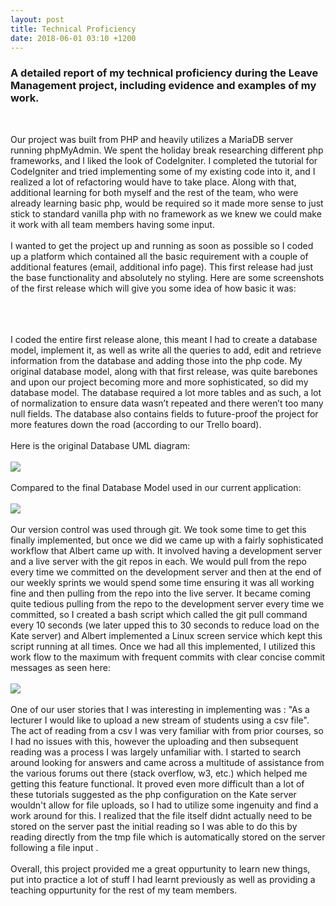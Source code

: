 ```yaml
---
layout: post
title: Technical Proficiency
date: 2018-06-01 03:10 +1200
---
```


<h3>A detailed report of my technical proficiency during the Leave Management project, including evidence and examples of my work.</h3>
<br />

Our project was built from PHP and heavily utilizes a MariaDB server running phpMyAdmin. We spent the holiday break researching different php frameworks, and I liked the look of CodeIgniter. I completed the tutorial for CodeIgniter and tried implementing some of my existing code into it, and I realized a lot of refactoring would have to take place. Along with that, additional learning for both myself and the rest of the team, who were already learning basic php, would be required so it made more sense to just stick to standard vanilla php with no framework as we knew we could make it work with all team members having some input.<br /><br />
I wanted to get the project up and running as soon as possible so I coded up a platform which contained all the basic requirement with a couple of additional features (email, additional info page). This first release had just the base functionality and absolutely no styling. Here are some screenshots of the first release which will give you some idea of how basic it was:<br /><br />
<blockquote class="imgur-embed-pub" lang="en" data-id="a/O1Shzg5"><a href="//imgur.com/O1Shzg5"></a></blockquote><script async src="//s.imgur.com/min/embed.js" charset="utf-8"></script><br /><br />
I coded the entire first release alone, this meant I had to create a database model, implement it, as well as write all the queries to add, edit and retrieve information from the database and adding those into the php code. My original database model, along with that first release, was quite barebones and upon our project becoming more and more sophisticated, so did my database model. The database required a lot more tables and as such, a lot of normalization to ensure data wasn’t repeated and there weren’t too many null fields. The database also contains fields  to future-proof the project for more features down the road (according to our Trello board).<br /><br />
Here is the original Database UML diagram:<br /><br />
<img src="https://i.imgur.com/Q4XTEft.png"><br /><br />
Compared to the final Database Model used in our current application:<br /><br />
<img src="https://i.imgur.com/NSN2mKL.png"><br /><br />
Our version control was used through git. We took some time to get this finally implemented, but once we did we came up with a fairly sophisticated workflow that Albert came up with. It involved having a development server and a live server with the git repos in each. We would pull from the repo every time we committed on the development server and then at the end of our weekly sprints we would spend some time ensuring it was all working fine and then pulling from the repo into the live server. It became coming quite tedious pulling from the repo to the development server every time we committed, so I created a bash script which called the git pull command every 10 seconds (we later upped this to 30 seconds to reduce load on the Kate server) and Albert implemented a Linux screen service which kept this script running at all times. Once we had all this implemented, I utilized this work flow to the maximum with frequent commits with clear concise commit messages as seen here:<br /><br />
<img src="https://i.imgur.com/GzeETpR.png"><br /><br />
One of our user stories that I was interesting in implementing was : "As a lecturer I would like to upload a new stream of students using a csv file". The act of reading from a csv I was very familiar with from prior courses, so I had no issues with this, however the uploading and then subsequent reading was a process I was largely unfamiliar with. I started to search around looking for answers and came across a multitude of assistance from the various forums out there (stack overflow, w3, etc.) which helped me getting this feature functional. It proved even more difficult than a lot of these tutorials suggested as the php configuration on the Kate server wouldn't allow for file uploads, so I had to utilize some ingenuity and find a work around for this. I realized that the file itself didnt actually need to be stored on the server past the initial reading so I was able to do this by reading directly from the tmp file which is automatically stored on the server following a file input .<br /><br />
Overall, this project provided me a great oppurtunity to learn new things, put into practice a lot of stuff I had learnt previously as well as providing a teaching oppurtunity for the rest of my team members.


